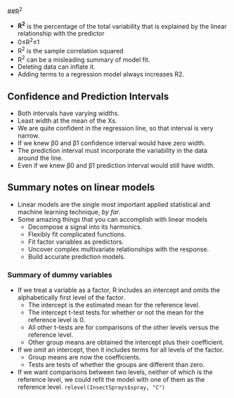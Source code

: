 ##R<sup>2</sup>

 * **R<sup>2</sup>** is the percentage of the total variability that is explained by the linear relationship with the predictor
 * 0≤R<sup>2</sup>≤1
 * R<sup>2</sup> is the sample correlation squared
 * R<sup>2</sup> can be a misleading summary of model fit.
 * Deleting data can inflate it.
 * Adding terms to a regression model always increases R2.


## Confidence and Prediction Intervals
 * Both intervals have varying widths.
 * Least width at the mean of the Xs.
 * We are quite confident in the regression line, so that interval is very narrow.
 * If we knew β0 and β1 confidence interval would have zero width.
 * The prediction interval must incorporate the variability in the data around the line.
 * Even if we knew β0 and β1 prediction interval would still have width.

## Summary notes on linear models
* Linear models are the single most important applied statistical and machine
learning technique, *by far*.
* Some amazing things that you can accomplish with linear models
  * Decompose a signal into its harmonics.
  * Flexibly fit complicated functions.
  * Fit factor variables as predictors.
  * Uncover complex multivariate relationships with the response.
  * Build accurate prediction models.

### Summary of dummy variables
* If we treat a variable as a factor, R includes an intercept and omits the alphabetically first level of the factor.
  * The intercept is the estimated mean for the reference level.
  * The intercept t-test tests for whether or not the mean for the reference level is 0.
  * All other t-tests are for comparisons of the other levels versus the reference level.
  * Other group means are obtained the intercept plus their coefficient.
* If we omit an intercept, then it includes terms for all levels of the factor.
  * Group means are now the coefficients.
  * Tests are tests of whether the groups are different than zero.
* If we want comparisons between two levels, neither of which is the reference level, we could refit the model with one of them as the reference level. `relevel(InsectSprays$spray, "C")`
